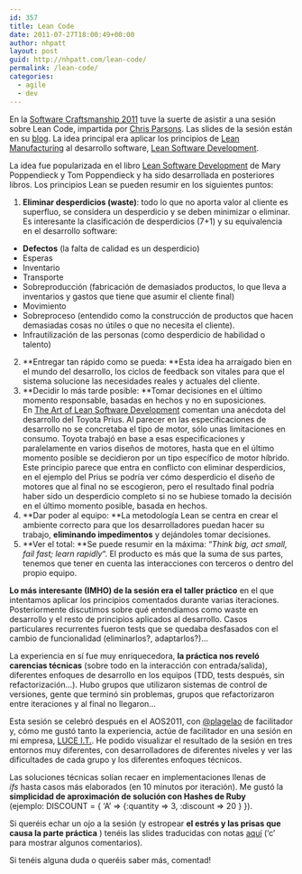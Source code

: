 ```yaml
---
id: 357
title: Lean Code
date: 2011-07-27T18:00:49+00:00
author: nhpatt
layout: post
guid: http://nhpatt.com/lean-code/
permalink: /lean-code/
categories:
  - agile
  - dev
---
```

En la [Software Craftsmanship 2011](http://www.codemanship.co.uk/softwarecraftsmanship/) tuve la suerte de asistir a una sesión sobre Lean Code, impartida por [Chris Parsons](https://twitter.com/chrismdp). Las slides de la sesión están en su [blog](http://chrismdp.com/2011/05/lean-code-slides-and-feedback/). La idea principal era aplicar los principios de [Lean Manufacturing](http://en.wikipedia.org/wiki/Lean_manufacturing) al desarrollo software, [Lean Software Development](http://en.wikipedia.org/wiki/Lean_software_development).

La idea fue popularizada en el libro [Lean Software Development](http://www.amazon.com/Lean-Software-Development-Agile-Toolkit/dp/0321150783) de Mary Poppendieck y Tom Poppendieck y ha sido desarrollada en posteriores libros. Los principios Lean se pueden resumir en los siguientes puntos:


  1. **Eliminar desperdicios (waste)**: todo lo que no aporta valor al cliente es superfluo, se considera un desperdicio y se deben minimizar o eliminar. Es interesante la clasificación de desperdicios (7+1) y su equivalencia en el desarrollo software:
  * **Defectos** (la falta de calidad es un desperdicio)
  * Esperas
  * Inventario
  * Transporte
  * Sobreproducción (fabricación de demasiados productos, lo que lleva a inventarios y gastos que tiene que asumir el cliente final)
  * Movimiento
  * Sobreproceso (entendido como la construcción de productos que hacen demasiadas cosas no útiles o que no necesita el cliente).
  * Infrautilización de las personas (como desperdicio de habilidad o talento)

  2. **Entregar tan rápido como se pueda: **Esta idea ha arraigado bien en el mundo del desarrollo, los ciclos de feedback son vitales para que el sistema solucione las necesidades reales y actuales del cliente.
  3. **Decidir lo más tarde posible: **Tomar decisiones en el último momento responsable, basadas en hechos y no en suposiciones. En [The Art of Lean Software Development](http://books.google.fr/books?id=0VsK9cVZauQC&printsec=frontcover&dq=The+Art+of+Lean+Software+Development&hl=es&ei=kRUwTpjTJ8vLswbWspkh&sa=X&oi=book_result&ct=result&redir_esc=y) comentan una anécdota del desarrollo del Toyota Prius. Al parecer en las especificaciones de desarrollo no se concretaba el tipo de motor, sólo unas limitaciones en consumo. Toyota trabajó en base a esas especificaciones y paralelamente en varios diseños de motores, hasta que en el último momento posible se decidieron por un tipo específico de motor híbrido.
     Este principio parece que entra en conflicto con eliminar desperdicios, en el ejemplo del Prius se podría ver cómo desperdicio el diseño de motores que al final no se escogieron, pero el resultado final podría haber sido un desperdicio completo si no se hubiese tomado la decisión en el último momento posible, basada en hechos.
  4. **Dar poder al equipo: **La metodología Lean se centra en crear el ambiente correcto para que los desarrolladores puedan hacer su trabajo, **eliminando impedimentos** y dejándoles tomar decisiones.
  5. **Ver el total: **Se puede resumir en la máxima: &#8220;_Think big, act small, fail fast; learn rapidly_&#8220;. El producto es más que la suma de sus partes, tenemos que tener en cuenta las interacciones con terceros o dentro del propio equipo.

**Lo más interesante (IMHO) de la sesión era el taller práctico** en el que intentamos aplicar los principios comentados durante varias iteraciones. Posteriormente discutimos sobre qué entendíamos como waste en desarrollo y el resto de principios aplicados al desarrollo. Casos particulares recurrentes fueron tests que se quedaba desfasados con el cambio de funcionalidad (eliminarlos?, adaptarlos?)&#8230;

La experiencia en sí fue muy enriquecedora, **la práctica nos reveló carencias técnicas** (sobre todo en la interacción con entrada/salida), diferentes enfoques de desarrollo en los equipos (TDD, tests después, sin refactorización&#8230;). Hubo grupos que utilizaron sistemas de control de versiones, gente que terminó sin problemas, grupos que refactorizaron entre iteraciones y al final no llegaron&#8230;

Esta sesión se celebró después en el AOS2011, con [@plagelao](https://twitter.com/plagelao) de facilitador y, cómo me gustó tanto la experiencia, actúe de facilitador en una sesión en mi empresa, [LUCE I.T.](http://luceit.com). He podido visualizar el resultado de la sesión en tres entornos muy diferentes, con desarrolladores de diferentes niveles y ver las dificultades de cada grupo y los diferentes enfoques técnicos.

Las soluciones técnicas solían recaer en implementaciones llenas de _ifs_ hasta casos más elaborados (en 10 minutos por iteración). Me gustó la **simplicidad de aproximación de solución con Hashes de Ruby** (ejemplo: DISCOUNT = { &#8216;A&#8217; => {:quantity => 3, :discount => 20 } }).

Si queréis echar un ojo a la sesión (y estropear **el estrés y las prisas que causa la parte práctica** ) tenéis las slides traducidas con notas [aquí](http://nhpatt.com/slides/a%20LEAN-CODE%20experience/) (&#8216;c&#8217; para mostrar algunos comentarios).

Si tenéis alguna duda o queréis saber más, comentad!

